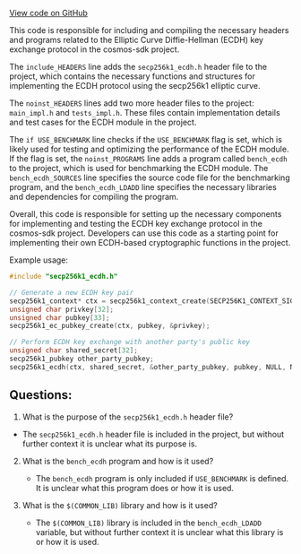 [View code on GitHub](https://github.com/cosmos/cosmos-sdk/blob/main/crypto/keys/secp256k1/internal/secp256k1/libsecp256k1/src/modules/ecdh/Makefile.am.include)

This code is responsible for including and compiling the necessary headers and programs related to the Elliptic Curve Diffie-Hellman (ECDH) key exchange protocol in the cosmos-sdk project. 

The `include_HEADERS` line adds the `secp256k1_ecdh.h` header file to the project, which contains the necessary functions and structures for implementing the ECDH protocol using the secp256k1 elliptic curve. 

The `noinst_HEADERS` lines add two more header files to the project: `main_impl.h` and `tests_impl.h`. These files contain implementation details and test cases for the ECDH module in the project. 

The `if USE_BENCHMARK` line checks if the `USE_BENCHMARK` flag is set, which is likely used for testing and optimizing the performance of the ECDH module. If the flag is set, the `noinst_PROGRAMS` line adds a program called `bench_ecdh` to the project, which is used for benchmarking the ECDH module. The `bench_ecdh_SOURCES` line specifies the source code file for the benchmarking program, and the `bench_ecdh_LDADD` line specifies the necessary libraries and dependencies for compiling the program. 

Overall, this code is responsible for setting up the necessary components for implementing and testing the ECDH key exchange protocol in the cosmos-sdk project. Developers can use this code as a starting point for implementing their own ECDH-based cryptographic functions in the project. 

Example usage:

```c
#include "secp256k1_ecdh.h"

// Generate a new ECDH key pair
secp256k1_context* ctx = secp256k1_context_create(SECP256K1_CONTEXT_SIGN | SECP256K1_CONTEXT_VERIFY);
unsigned char privkey[32];
unsigned char pubkey[33];
secp256k1_ec_pubkey_create(ctx, pubkey, &privkey);

// Perform ECDH key exchange with another party's public key
unsigned char shared_secret[32];
secp256k1_pubkey other_party_pubkey;
secp256k1_ecdh(ctx, shared_secret, &other_party_pubkey, pubkey, NULL, NULL);
```
## Questions: 
 1. What is the purpose of the `secp256k1_ecdh.h` header file?
   - The `secp256k1_ecdh.h` header file is included in the project, but without further context it is unclear what its purpose is.

2. What is the `bench_ecdh` program and how is it used?
   - The `bench_ecdh` program is only included if `USE_BENCHMARK` is defined. It is unclear what this program does or how it is used.

3. What is the `$(COMMON_LIB)` library and how is it used?
   - The `$(COMMON_LIB)` library is included in the `bench_ecdh_LDADD` variable, but without further context it is unclear what this library is or how it is used.